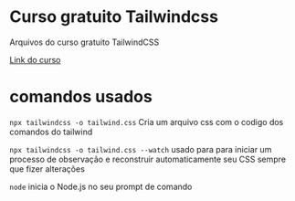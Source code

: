 # Curso gratuito Tailwindcss
Arquivos do curso gratuito TailwindCSS

[Link do curso](https://www.youtube.com/playlist?list=PLcoYAcR89n-r1m-tMfV4qndrRWpT_rb9u)

# comandos usados

`npx tailwindcss -o tailwind.css` Cria um arquivo css com o codigo dos comandos do tailwind

`npx tailwindcss -o tailwind.css --watch` usado para para iniciar um processo de observação e reconstruir automaticamente seu CSS sempre que fizer alterações

`node` inicia o Node.js no seu prompt de comando



